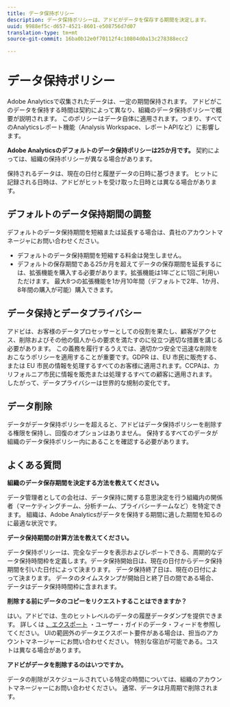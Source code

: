 ```yaml
---
title: データ保持ポリシー
description: データ保持ポリシーは、アドビがデータを保存する期間を決定します。
uuid: 9988ef5c-d657-4521-8601-e508756d7d07
translation-type: tm+mt
source-git-commit: 16ba0b12e0f70112f4c10804d0a13c278388ecc2

---
```



# データ保持ポリシー

Adobe Analyticsで収集されたデータは、一定の期間保持されます。 アドビがこのデータを保持する時間は契約によって異なり、組織のデータ保持ポリシーで概要が説明されます。 このポリシーはデータ自体に適用されます。つまり、すべてのAnalyticsレポート機能（Analysis Workspace、レポートAPIなど）に影響します。

**Adobe Analyticsのデフォルトのデータ保持ポリシーは25か月です。** 契約によっては、組織の保持ポリシーが異なる場合があります。

保持されるデータは、現在の日付と履歴データの日時に基づきます。 ヒットに記録される日時は、アドビがヒットを受け取った日時とは異なる場合があります。

## デフォルトのデータ保持期間の調整

デフォルトのデータ保持期間を短縮または延長する場合は、貴社のアカウントマネージャにお問い合わせください。

* デフォルトのデータ保持期間を短縮する料金は発生しません。
* デフォルトの保存期間である25か月を超えてデータの保存期間を延長するには、拡張機能を購入する必要があります。拡張機能は1年ごとに1回ご利用いただけます。 最大8つの拡張機能を1か月10年間（デフォルトで2年、1か月、8年間の購入が可能）購入できます。

## データ保持とデータプライバシー

アドビは、お客様のデータプロセッサーとしての役割を果たし、顧客がアクセス、削除およびその他の個人からの要求を満たすのに役立つ適切な措置を講じる必要があります。 この義務を履行するうえでは、適切かつ安全で迅速な削除をおこなうポリシーを適用することが重要です。GDPR は、EU 市民に販売する、または EU 市民の情報を処理するすべてのお客様に適用されます。CCPAは、カリフォルニア市民に情報を販売または処理するすべての顧客に適用されます。 したがって、データプライバシーは世界的な規制の変化です。

## データ削除

データがデータ保持ポリシーを超えると、アドビはデータ保持ポリシーを削除する権限を保持し、回復のオプションはありません。 保持するすべてのデータが組織のデータ保持ポリシー内にあることを確認する必要があります。

## よくある質問

**組織のデータ保存期間を決定する方法を教えてください。**

データ管理者としての会社は、データ保持に関する意思決定を行う組織内の関係者（マーケティングチーム、分析チーム、プライバシーチームなど）を特定できます。 組織は、Adobe Analyticsがデータを保持する期間に適した期間を知るのに最適な状況です。

**データ保持期間の計算方法を教えてください。**

データ保持ポリシーは、完全なデータを表示およびレポートできる、周期的なデータ保持時間枠を定義します。データ保持開始日は、現在の日付からデータ保持期間を引いた日付によって決まります。 データ保持終了日は、現在の日付によって決まります。 データのタイムスタンプが開始日と終了日の間である場合、データはデータ保持時間枠に含まれます。

**削除する前にデータのコピーをリクエストすることはできますか？**

はい。アドビでは、生のヒットレベルのデータの履歴データダンプを提供できます。 詳しくは [、エクスポート](/help/export/analytics-data-feed/c-getstarted/data-feed-overview.md) ・ユーザー・ガイドのデータ・フィードを参照してください。 UIの範囲外のデータエクスポート要件がある場合は、担当のアカウントマネージャーにお問い合わせください。 特別な宿泊が可能である。コストは異なる場合があります。

**アドビがデータを削除するのはいつですか。**

データの削除がスケジュールされている特定の時間については、組織のアカウントマネージャーにお問い合わせください。 通常、データは月周期で削除されます。
